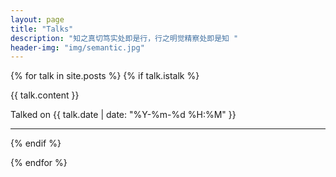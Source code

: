 ```yaml
---
layout: page
title: "Talks"
description: "知之真切笃实处即是行，行之明觉精察处即是知 "
header-img: "img/semantic.jpg"
---
```


{% for talk in site.posts %}
{% if talk.istalk %}
<div class="post-preview">
        <div class="post-content-preview">
            {{ talk.content }}
        </div>
    <p class="post-meta">Talked on {{ talk.date | date: "%Y-%m-%d %H:%M" }}</p>
</div>
<hr>
{% endif %}

{% endfor %}







